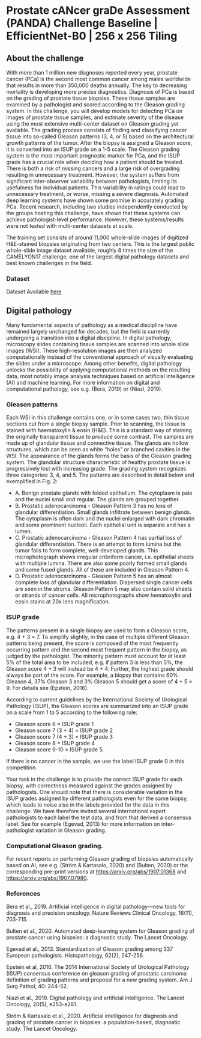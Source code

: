 # Prostate cANcer graDe Assessment (PANDA) Challenge Baseline | EfficientNet-B0 | 256 x 256 Tiling

## About the challenge

With more than 1 million new diagnoses reported every year, prostate cancer (PCa) is the second most common cancer among males worldwide that results in more than 350,000 deaths annually. The key to decreasing mortality is developing more precise diagnostics. Diagnosis of PCa is based on the grading of prostate tissue biopsies. These tissue samples are examined by a pathologist and scored according to the Gleason grading system. In this challenge, you will develop models for detecting PCa on images of prostate tissue samples, and estimate severity of the disease using the most extensive multi-center dataset on Gleason grading yet available.
The grading process consists of finding and classifying cancer tissue into so-called Gleason patterns (3, 4, or 5) based on the architectural growth patterns of the tumor. After the biopsy is assigned a Gleason score, it is converted into an ISUP grade on a 1-5 scale. The Gleason grading system is the most important prognostic marker for PCa, and the ISUP grade has a crucial role when deciding how a patient should be treated. There is both a risk of missing cancers and a large risk of overgrading resulting in unnecessary treatment. However, the system suffers from significant inter-observer variability between pathologists, limiting its usefulness for individual patients. This variability in ratings could lead to unnecessary treatment, or worse, missing a severe diagnosis.
Automated deep learning systems have shown some promise in accurately grading PCa. Recent research, including two studies independently conducted by the groups hosting this challenge, have shown that these systems can achieve pathologist-level performance. However, these systems/results were not tested with multi-center datasets at scale.

The training set consists of around 11,000 whole-slide images of digitized H&E-stained biopsies originating from two centers. This is the largest public whole-slide image dataset available, roughly 8 times the size of the CAMELYON17 challenge, one of the largest digital pathology datasets and best known challenges in the field. 

### Dataset

Dataset Available [here](https://www.kaggle.com/c/prostate-cancer-grade-assessment)

## Digital pathology
Many fundamental aspects of pathology as a medical discipline have remained largely unchanged for decades, but the field is currently undergoing a transition into a digital discipline. In digital pathology, microscopy slides containing tissue samples are scanned into whole slide images (WSI). These high-resolution images are then analyzed computationally instead of the conventional approach of visually evaluating the slides under a microscope. Among other benefits, digital pathology unlocks the possibility of applying computational methods on the resulting data, most notably image analysis techniques based on artificial intelligence (AI) and machine learning. For more information on digital and computational pathology, see e.g. (Bera, 2019) or (Niazi, 2019).

### Gleason patterns
Each WSI in this challenge contains one, or in some cases two, thin tissue sections cut from a single biopsy sample. Prior to scanning, the tissue is stained with haematoxylin & eosin (H&E). This is a standard way of staining the originally transparent tissue to produce some contrast. The samples are made up of glandular tissue and connective tissue. The glands are hollow structures, which can be seen as white “holes” or branched cavities in the WSI. The appearance of the glands forms the basis of the Gleason grading system. The glandular structure characteristic of healthy prostate tissue is progressively lost with increasing grade. The grading system recognizes three categories: 3, 4, and 5. The patterns are described in detail below and exemplified in Fig. 2:

* A. Benign prostate glands with folded epithelium. The cytoplasm is pale and the nuclei small and regular. The glands are grouped together.
* B. Prostatic adenocarcinoma - Gleason Pattern 3 has no loss of glandular differentiation. Small glands infiltrate between benign glands. The cytoplasm is often dark and the nuclei enlarged with dark chromatin and some prominent nucleoli. Each epithelial unit is separate and has a lumen.
* C. Prostatic adenocarcinoma - Gleason Pattern 4 has partial loss of glandular differentiation. There is an attempt to form lumina but the tumor fails to form complete, well-developed glands. This microphotograph shows irregular cribriform cancer, i.e. epithelial sheets with multiple lumina. There are also some poorly formed small glands and some fused glands. All of these are included in Gleason Pattern 4.
* D. Prostatic adenocarcinoma - Gleason Pattern 5 has an almost complete loss of glandular differentiation. Dispersed single cancer cells are seen in the stroma. Gleason Pattern 5 may also contain solid sheets or strands of cancer cells. All microphotographs show hematoxylin and eosin stains at 20x lens magnification.





### ISUP grade

The patterns present in a single biopsy are used to form a Gleason score, e.g. 4 + 3 = 7. To simplify slightly, in the case of multiple different Gleason patterns being present, the score is composed of the most frequently occurring pattern and the second most frequent pattern in the biopsy, as judged by the pathologist. The minority pattern must account for at least 5% of the total area to be included, e.g. if pattern 3 is less than 5%, the Gleason score 4 + 3 will instead be 4 + 4. Further, the highest grade should always be part of the score. For example, a biopsy that contains 60% Gleason 4, 37% Gleason 3 and 3% Gleason 5 should get a score of 4 + 5 = 9. For details see (Epstein, 2016).

According to current guidelines by the International Society of Urological Pathology (ISUP), the Gleason scores are summarized into an ISUP grade on a scale from 1 to 5 according to the following rule:

* Gleason score 6 = ISUP grade 1 
* Gleason score 7 (3 + 4) = ISUP grade 2 
* Gleason score 7 (4 + 3) = ISUP grade 3 
* Gleason score 8 = ISUP grade 4 
* Gleason score 9-10 = ISUP grade 5.

If there is no cancer in the sample, we use the label ISUP grade 0 in this competition. 

Your task in the challenge is to provide the correct ISUP grade for each biopsy, with correctness measured against the grades assigned by pathologists. One should note that there is considerable variation in the ISUP grades assigned by different pathologists even for the same biopsy, which leads to noise also in the labels provided for the data in this challenge. We have therefore invited several international expert pathologists to each label the test data, and from that derived a consensus label. See for example (Egevad, 2013) for more information on inter-pathologist variation in Gleason grading.

### Computational Gleason grading.

For recent reports on performing Gleason grading of biopsies automatically based on AI, see e.g. (Ström & Kartasalo, 2020) and (Bulten, 2020) or the corresponding pre-print versions at https://arxiv.org/abs/1907.01368 and https://arxiv.org/abs/1907.07980.

### References

Bera et al., 2019. Artificial intelligence in digital pathology—new tools for diagnosis and precision oncology. Nature Reviews Clinical Oncology, 16(11), 703-715.

Bulten et al., 2020. Automated deep-learning system for Gleason grading of prostate cancer using biopsies: a diagnostic study. The Lancet Oncology.

Egevad et al., 2013. Standardization of Gleason grading among 337 European pathologists. Histopathology, 62(2), 247-256. 

Epstein et al, 2016. The 2014 International Society of Urological Pathology (ISUP) consensus conference on gleason grading of prostatic carcinoma definition of grading patterns and proposal for a new grading system. Am J Surg Pathol; 40: 244–52. 

Niazi et al., 2019. Digital pathology and artificial intelligence. The Lancet Oncology, 20(5), e253-e261. 

Ström & Kartasalo et al., 2020. Artificial intelligence for diagnosis and grading of prostate cancer in biopsies: a population-based, diagnostic study. The Lancet Oncology.
